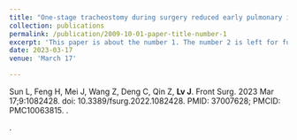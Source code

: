 ```yaml
---
title: "One-stage tracheostomy during surgery reduced early pulmonary infection and mechanical ventilation length in complete CSCI patients"
collection: publications
permalink: /publication/2009-10-01-paper-title-number-1
excerpt: 'This paper is about the number 1. The number 2 is left for future work.'
date: 2023-03-17
venue: 'March 17'

---
```

Sun L, Feng H, Mei J, Wang Z, Deng C, Qin Z, **Lv J**.
Front Surg. 2023 Mar 17;9:1082428. doi: 10.3389/fsurg.2022.1082428. PMID: 37007628; PMCID: PMC10063815. .



.
